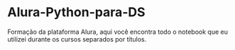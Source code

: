 # Alura-Python-para-DS
Formação da plataforma Alura, aqui você encontra todo o notebook que eu utilizei durante os cursos separados por títulos.
